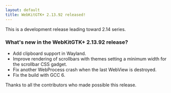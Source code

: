 ```yaml
---
layout: default
title: WebKitGTK+ 2.13.92 released!
---
```


This is a development release leading toward 2.14 series.

### What's new in the WebKitGTK+ 2.13.92 release?

 - Add clipboard support in Wayland.
 - Improve rendering of scrollbars with themes setting a minimum width for the scrollbar CSS gadget.
 - Fix another WebProcess crash when the last WebView is destroyed.
 - Fix the build with GCC 6.

Thanks to all the contributors who made possible this release.
